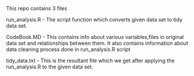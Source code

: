 This repo contains 3 files

run_analysis.R - The script function which converts given data set to tidy data set.

CodeBook.MD - This contains info about various variables,files in original data set and relationships between them. It also contains information about data cleaning process done in run_analysis.R script

tidy_data.txt - This is the resultant file which we get after applying the run_analysis.R to the given data set.
